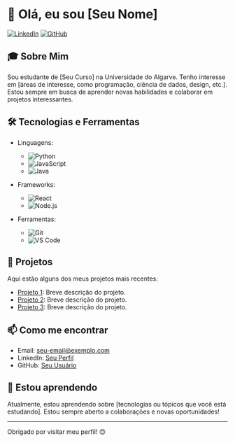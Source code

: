 # 👋 Olá, eu sou [Seu Nome]

[![LinkedIn](https://img.shields.io/badge/LinkedIn-Profile-blue?style=flat-square&logo=linkedin)](https://www.linkedin.com/in/seu-perfil/)
[![GitHub](https://img.shields.io/badge/GitHub-Profile-black?style=flat-square&logo=github)](https://github.com/seu-usuario)

## 🎓 Sobre Mim

Sou estudante de [Seu Curso] na Universidade do Algarve. Tenho interesse em [áreas de interesse, como programação, ciência de dados, design, etc.]. Estou sempre em busca de aprender novas habilidades e colaborar em projetos interessantes.

## 🛠️ Tecnologias e Ferramentas

- Linguagens: 
  - ![Python](https://img.shields.io/badge/Python-3776AB?style=flat-square&logo=python&logoColor=white)
  - ![JavaScript](https://img.shields.io/badge/JavaScript-F7DF1E?style=flat-square&logo=javascript&logoColor=black)
  - ![Java](https://img.shields.io/badge/Java-007396?style=flat-square&logo=java&logoColor=white)

- Frameworks:
  - ![React](https://img.shields.io/badge/React-61DAFB?style=flat-square&logo=react&logoColor=black)
  - ![Node.js](https://img.shields.io/badge/Node.js-339933?style=flat-square&logo=node.js&logoColor=white)

- Ferramentas:
  - ![Git](https://img.shields.io/badge/Git-F05032?style=flat-square&logo=git&logoColor=white)
  - ![VS Code](https://img.shields.io/badge/VS%20Code-007ACC?style=flat-square&logo=visual-studio-code&logoColor=white)

## 📂 Projetos

Aqui estão alguns dos meus projetos mais recentes:

- [Projeto 1](link-do-projeto-1): Breve descrição do projeto.
- [Projeto 2](link-do-projeto-2): Breve descrição do projeto.
- [Projeto 3](link-do-projeto-3): Breve descrição do projeto.

## 📫 Como me encontrar

- Email: [seu-email@exemplo.com](mailto:seu-email@exemplo.com)
- LinkedIn: [Seu Perfil](https://www.linkedin.com/in/seu-perfil/)
- GitHub: [Seu Usuário](https://github.com/seu-usuario)

## 🌱 Estou aprendendo

Atualmente, estou aprendendo sobre [tecnologias ou tópicos que você está estudando]. Estou sempre aberto a colaborações e novas oportunidades!

---

Obrigado por visitar meu perfil! 😊
